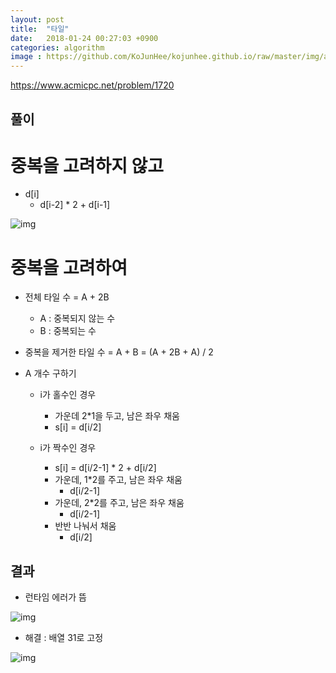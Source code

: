 ```yaml
---
layout: post
title:  "타일"
date:   2018-01-24 00:27:03 +0900
categories: algorithm
image : https://github.com/KoJunHee/kojunhee.github.io/raw/master/img/algorithm.png
---
```


<https://www.acmicpc.net/problem/1720>

## 풀이

# 중복을 고려하지 않고

- d[i]
	- d[i-2] * 2 + d[i-1]

![img](https://github.com/KoJunHee/kojunhee.github.io/raw/master/img/picture.png)

# 중복을 고려하여

- 전체 타일 수 = A + 2B 
	- A : 중복되지 않는 수
	- B : 중복되는 수
- 중복을 제거한 타일 수 = A + B = (A + 2B + A) / 2

- A 개수 구하기
	- i가 홀수인 경우 
		- 가운데 2*1을 두고, 남은 좌우 채움
		- s[i] = d[i/2]

	- i가 짝수인 경우
		- s[i] = d[i/2-1] * 2 + d[i/2]
		- 가운데, 1*2를 주고, 남은 좌우 채움
			- d[i/2-1]
		- 가운데, 2*2를 주고, 남은 좌우 채움
			- d[i/2-1]
		- 반반 나눠서 채움
			- d[i/2]

## 결과 

- 런타임 에러가 뜸

![img](https://github.com/KoJunHee/kojunhee.github.io/raw/master/img/error.png)

- 해결 : 배열 31로 고정

![img](https://github.com/KoJunHee/kojunhee.github.io/raw/master/img/solve.png) 
